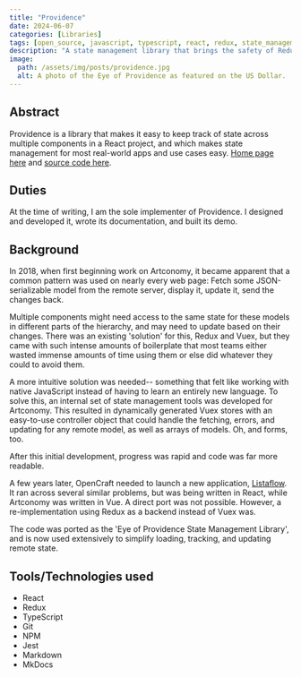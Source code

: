 ```yaml
---
title: "Providence"
date: 2024-06-07
categories: [Libraries]
tags: [open_source, javascript, typescript, react, redux, state_management]
description: "A state management library that brings the safety of Redux to mere mortals."
image:
  path: /assets/img/posts/providence.jpg
  alt: A photo of the Eye of Providence as featured on the US Dollar.
---
```


## Abstract

Providence is a library that makes it easy to keep track of state across multiple components in a React project,
and which makes state management for most real-world apps and use cases easy. [Home page here](https://eye-of-providence.readthedocs.io/en/latest/) and [source code here](https://gitlab.com/opencraft/dev/providence/).

## Duties

At the time of writing, I am the sole implementer of Providence. I designed and developed it, wrote its documentation, and built its demo.

## Background

In 2018, when first beginning work on Artconomy, it became apparent that a common pattern was used on nearly every web page: Fetch some JSON-serializable model from the remote server, display it, update it, send the changes back.

Multiple components might need access to the same state for these models in different parts of the hierarchy, and may need to update based on their changes. There was an existing 'solution' for this, Redux and Vuex, but they came with such intense amounts of boilerplate that most teams either wasted immense amounts of time using them or else did whatever they could to avoid them.

A more intuitive solution was needed-- something that felt like working with native JavaScript instead of having to learn an entirely new language. To solve this, an internal set of state management tools was developed for Artconomy. This resulted in dynamically generated Vuex stores with an easy-to-use controller object that could handle the fetching, errors, and updating for any remote model, as well as arrays of models. Oh, and forms, too.

After this initial development, progress was rapid and code was far more readable.

A few years later, OpenCraft needed to launch a new application, [Listaflow](/posts/Listaflow/). It ran across several similar problems, but was being written in React, while Artconomy was written in Vue. A direct port was not possible. However, a re-implementation using Redux as a backend instead of Vuex was.

The code was ported as the 'Eye of Providence State Management Library', and is now used extensively to simplify loading, tracking, and updating remote state.

## Tools/Technologies used

* React
* Redux
* TypeScript
* Git
* NPM
* Jest
* Markdown
* MkDocs
